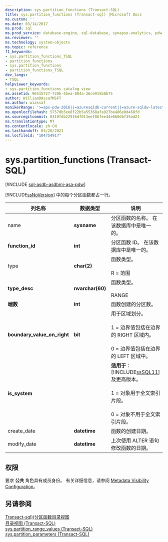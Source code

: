```yaml
---
description: sys.partition_functions (Transact-SQL)
title: sys.partition_functions (Transact-sql) |Microsoft Docs
ms.custom: ''
ms.date: 03/14/2017
ms.prod: sql
ms.prod_service: database-engine, sql-database, synapse-analytics, pdw
ms.reviewer: ''
ms.technology: system-objects
ms.topic: reference
f1_keywords:
- sys.partition_functions_TSQL
- partition_functions
- sys.partition_functions
- partition_functions_TSQL
dev_langs:
- TSQL
helpviewer_keywords:
- sys.partition_functions catalog view
ms.assetid: 96515727-728b-4bea-804a-36ce915b8b75
author: WilliamDAssafMSFT
ms.author: wiassaf
monikerRange: '>=aps-pdw-2016||=azuresqldb-current||=azure-sqldw-latest||>=sql-server-2016||>=sql-server-linux-2017||=azuresqldb-mi-current'
ms.openlocfilehash: 5757db5ee8f22b5a55368afa927be486e8d468fd
ms.sourcegitcommit: 0310fdb22916df013eef86fee44e660dbf39ad21
ms.translationtype: MT
ms.contentlocale: zh-CN
ms.lasthandoff: 03/20/2021
ms.locfileid: "104754917"
---
```

# <a name="syspartition_functions-transact-sql"></a>sys.partition_functions (Transact-SQL)
[!INCLUDE [sql-asdb-asdbmi-asa-pdw](../../includes/applies-to-version/sql-asdb-asdbmi-asa-pdw.md)]

  [!INCLUDE[ssNoVersion](../../includes/ssnoversion-md.md)] 中的每个分区函数都占一行。  
  
|列名称|数据类型|说明|  
|-----------------|---------------|-----------------|  
|name|**sysname**|分区函数的名称。 在该数据库中是唯一的。|  
|**function_id**|**int**|分区函数 ID。 在该数据库中是唯一的。|  
|type|**char(2)**|函数类型。<br /><br /> R = 范围|  
|**type_desc**|**nvarchar(60)**|函数类型。<br /><br /> RANGE|  
|**端数**|**int**|函数创建的分区数。|  
|**boundary_value_on_right**|**bit**|用于区域划分。<br /><br /> 1 = 边界值包括在边界的 RIGHT 区域内。<br /><br /> 0 = 边界值包括在边界的 LEFT 区域中。|  
|**is_system**||**适用于**：[!INCLUDE[ssSQL11](../../includes/sssql11-md.md)] 及更高版本。<br /><br /> 1 = 对象用于全文索引片段。<br /><br /> 0 = 对象不用于全文索引片段。|  
|create_date|**datetime**|函数的创建日期。|  
|modify_date|**datetime**|上次使用 ALTER 语句修改函数的日期。|  
  
## <a name="permissions"></a>权限  
 要求 **公共** 角色具有成员身份。 有关详细信息，请参阅 [Metadata Visibility Configuration](../../relational-databases/security/metadata-visibility-configuration.md)。  
  
## <a name="see-also"></a>另请参阅  
 [Transact-sql&#41;&#40;分区函数目录视图 ](../../relational-databases/system-catalog-views/partition-function-catalog-views-transact-sql.md)   
 [目录视图 (Transact-SQL)](../../relational-databases/system-catalog-views/catalog-views-transact-sql.md)   
 [sys.partition_range_values (Transact-SQL)](../../relational-databases/system-catalog-views/sys-partition-range-values-transact-sql.md)   
 [sys.partition_parameters (Transact-SQL)](../../relational-databases/system-catalog-views/sys-partition-parameters-transact-sql.md)  
  
  
